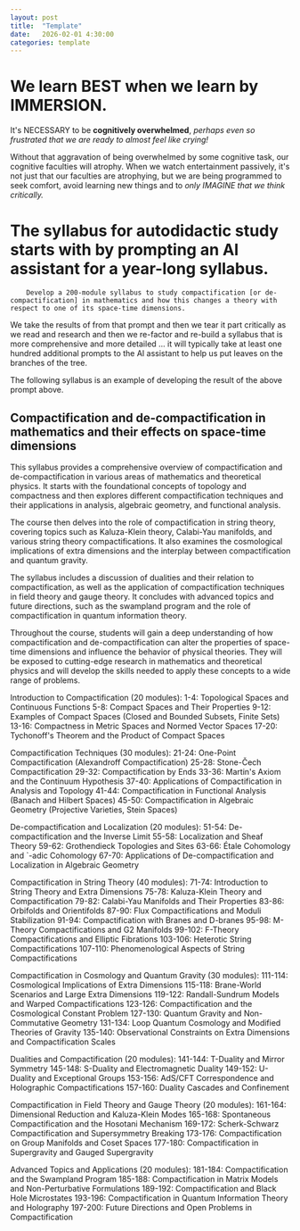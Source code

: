 ```yaml
---
layout: post
title:  "Template"
date:   2026-02-01 4:30:00
categories: template
---
```


# We learn BEST when we learn by IMMERSION. 


It's NECESSARY to be **cognitively overwhelmed**, *perhaps even so frustrated that we are ready to almost feel like crying!* 

Without that aggravation of being overwhelmed by some cognitive task, our cognitive faculties will atrophy. When we watch entertainment passively, it's not just that our faculties are atrophying, but we are being programmed to seek comfort, avoid learning new things and to *only IMAGINE that we think critically.*

# The syllabus for autodidactic study starts with by prompting an AI assistant for a year-long syllabus.

        Develop a 200-module syllabus to study compactification [or de-compactification] in mathematics and how this changes a theory with respect to one of its space-time dimensions.

We take the results of from that prompt and then we tear it part critically as we read and research and then we re-factor and re-build a syllabus that is more comprehensive and more detailed ... it will typically take at least one hundred additional prompts to the AI assistant to help us put leaves on the branches of the tree.

The following syllabus is an example of developing the result of the above prompt above.

## Compactification and de-compactification in mathematics and their effects on space-time dimensions

This syllabus provides a comprehensive overview of compactification and de-compactification in various areas of mathematics and theoretical physics. It starts with the foundational concepts of topology and compactness and then explores different compactification techniques and their applications in analysis, algebraic geometry, and functional analysis.

The course then delves into the role of compactification in string theory, covering topics such as Kaluza-Klein theory, Calabi-Yau manifolds, and various string theory compactifications. It also examines the cosmological implications of extra dimensions and the interplay between compactification and quantum gravity.

The syllabus includes a discussion of dualities and their relation to compactification, as well as the application of compactification techniques in field theory and gauge theory. It concludes with advanced topics and future directions, such as the swampland program and the role of compactification in quantum information theory.

Throughout the course, students will gain a deep understanding of how compactification and de-compactification can alter the properties of space-time dimensions and influence the behavior of physical theories. They will be exposed to cutting-edge research in mathematics and theoretical physics and will develop the skills needed to apply these concepts to a wide range of problems.

Introduction to Compactification (20 modules):
1-4: Topological Spaces and Continuous Functions
5-8: Compact Spaces and Their Properties
9-12: Examples of Compact Spaces (Closed and Bounded Subsets, Finite Sets)
13-16: Compactness in Metric Spaces and Normed Vector Spaces
17-20: Tychonoff's Theorem and the Product of Compact Spaces

Compactification Techniques (30 modules):
21-24: One-Point Compactification (Alexandroff Compactification)
25-28: Stone-Čech Compactification
29-32: Compactification by Ends
33-36: Martin's Axiom and the Continuum Hypothesis
37-40: Applications of Compactification in Analysis and Topology
41-44: Compactification in Functional Analysis (Banach and Hilbert Spaces)
45-50: Compactification in Algebraic Geometry (Projective Varieties, Stein Spaces)

De-compactification and Localization (20 modules):
51-54: De-compactification and the Inverse Limit
55-58: Localization and Sheaf Theory
59-62: Grothendieck Topologies and Sites
63-66: Étale Cohomology and `-adic Cohomology
67-70: Applications of De-compactification and Localization in Algebraic Geometry

Compactification in String Theory (40 modules):
71-74: Introduction to String Theory and Extra Dimensions
75-78: Kaluza-Klein Theory and Compactification
79-82: Calabi-Yau Manifolds and Their Properties
83-86: Orbifolds and Orientifolds
87-90: Flux Compactifications and Moduli Stabilization
91-94: Compactification with Branes and D-branes
95-98: M-Theory Compactifications and G2 Manifolds
99-102: F-Theory Compactifications and Elliptic Fibrations
103-106: Heterotic String Compactifications
107-110: Phenomenological Aspects of String Compactifications

Compactification in Cosmology and Quantum Gravity (30 modules):
111-114: Cosmological Implications of Extra Dimensions
115-118: Brane-World Scenarios and Large Extra Dimensions
119-122: Randall-Sundrum Models and Warped Compactifications
123-126: Compactification and the Cosmological Constant Problem
127-130: Quantum Gravity and Non-Commutative Geometry
131-134: Loop Quantum Cosmology and Modified Theories of Gravity
135-140: Observational Constraints on Extra Dimensions and Compactification Scales

Dualities and Compactification (20 modules):
141-144: T-Duality and Mirror Symmetry
145-148: S-Duality and Electromagnetic Duality
149-152: U-Duality and Exceptional Groups
153-156: AdS/CFT Correspondence and Holographic Compactifications
157-160: Duality Cascades and Confinement

Compactification in Field Theory and Gauge Theory (20 modules):
161-164: Dimensional Reduction and Kaluza-Klein Modes
165-168: Spontaneous Compactification and the Hosotani Mechanism
169-172: Scherk-Schwarz Compactification and Supersymmetry Breaking
173-176: Compactification on Group Manifolds and Coset Spaces
177-180: Compactification in Supergravity and Gauged Supergravity

Advanced Topics and Applications (20 modules):
181-184: Compactification and the Swampland Program
185-188: Compactification in Matrix Models and Non-Perturbative Formulations
189-192: Compactification and Black Hole Microstates
193-196: Compactification in Quantum Information Theory and Holography
197-200: Future Directions and Open Problems in Compactification
